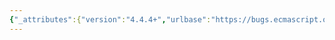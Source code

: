 ```yaml
---
{"_attributes":{"version":"4.4.4+","urlbase":"https://bugs.ecmascript.org/","maintainer":"dherman@mozilla.com"},"bug":{"bug_id":402,"creation_ts":"2012-06-18 00:12:00 -0700","short_desc":"12.6.4: \"the\" -> \"then\"","delta_ts":"2012-07-08 21:39:13 -0700","product":"Draft for 6th Edition","component":"editorial issue","version":"Rev 8: June 15, 2012 Draft","rep_platform":"All","op_sys":"All","bug_status":"RESOLVED","resolution":"FIXED","priority":"Normal","bug_severity":"minor","everconfirmed":true,"reporter":{"uid":"jmdyck","name":"Michael Dyck"},"assigned_to":{"uid":"allen","name":"Allen Wirfs-Brock"},"long_desc":[{"commentid":1039,"comment_count":0,"who":{"uid":"jmdyck","name":"Michael Dyck"},"bug_when":"2012-06-18 00:12:46 -0700","thetext":"In 12.6.4 \"The 'for-in' and 'for-of' Statements\",\nunder \"Runtime Semantics: Labelled Evaluation\",\nin the abstract operation 'For In/Of Body Evaluation',\nstep 3.b says:\n   \"If IteratorComplete(next) is true, the return NormalCompletion(V).\"\n\nChange \"the\" to \"then\"."},{"commentid":1168,"comment_count":1,"who":{"uid":"allen","name":"Allen Wirfs-Brock"},"bug_when":"2012-07-08 14:21:45 -0700","thetext":"fixed in editor's draft"}]}}
---
```

